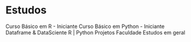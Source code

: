 # Estudos
Curso Básico em R - Iniciante
Curso Básico em Python - Iniciante
Dataframe & DataSciente R | Python
Projetos Faculdade
Estudos em geral
